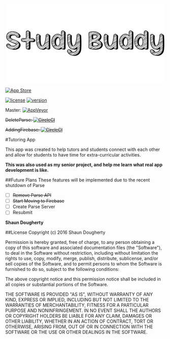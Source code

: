 ![Study Buddy](https://github.com/Shaunthehugo/Study-Buddy/blob/master/StudyBuddyTitle.png)

[![App Store](https://devimages.apple.com.edgekey.net/app-store/marketing/guidelines/images/badge-download-on-the-app-store.svg)](https://itunes.apple.com/us/app/study-buddy-messaging-app/id1112312221?ls=1&mt=8)

  [![license](https://img.shields.io/github/license/mashape/apistatus.svg?style=flat-square)]()  [![version](https://img.shields.io/badge/version-1.0-green.svg?style=flat-square)]()

Master: [![AppVeyor](https://img.shields.io/appveyor/ci/gruntjs/grunt.svg?style=flat-square)]()

~~DeleteParse: [![CircleCI](https://img.shields.io/circleci/project/BrightFlair/PHP.Gt.svg?style=flat-square)]()~~

~~AddingFirebase: [![CircleCI](https://img.shields.io/circleci/project/BrightFlair/PHP.Gt.svg?style=flat-square)]()~~


#Tutoring App

This app was created to help tutors and students connect with each other and allow for students to have time for extra-curricular activities.

**This was also used as my senior project, and help me learn what real app development is like.**

##Future Plans
These features will be implemented due to the recent shutdown of Parse

- [ ] ~~Remove Parse API~~
- [ ] ~~Start Moving to Firebase~~
- [ ] Create Parse Server
- [ ] Resubmit

**Shaun Dougherty**

##License
Copyright (c) 2016 Shaun Dougherty

Permission is hereby granted, free of charge, to any person obtaining a copy of this software and associated documentation files (the "Software"), to deal in the Software without restriction, including without limitation the rights to use, copy, modify, merge, publish, distribute, sublicense, and/or sell copies of the Software, and to permit persons to whom the Software is furnished to do so, subject to the following conditions:

The above copyright notice and this permission notice shall be included in all copies or substantial portions of the Software.

THE SOFTWARE IS PROVIDED "AS IS", WITHOUT WARRANTY OF ANY KIND, EXPRESS OR IMPLIED, INCLUDING BUT NOT LIMITED TO THE WARRANTIES OF MERCHANTABILITY, FITNESS FOR A PARTICULAR PURPOSE AND NONINFRINGEMENT. IN NO EVENT SHALL THE AUTHORS OR COPYRIGHT HOLDERS BE LIABLE FOR ANY CLAIM, DAMAGES OR OTHER LIABILITY, WHETHER IN AN ACTION OF CONTRACT, TORT OR OTHERWISE, ARISING FROM, OUT OF OR IN CONNECTION WITH THE SOFTWARE OR THE USE OR OTHER DEALINGS IN THE SOFTWARE.

